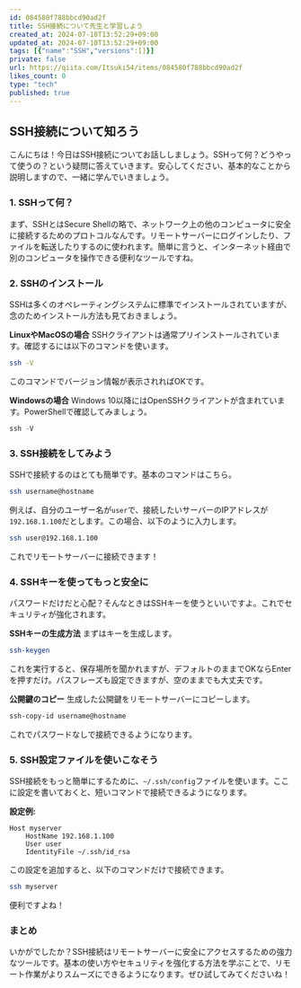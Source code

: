 ```yaml
---
id: 084580f788bbcd90ad2f
title: SSH接続について先生と学習しよう
created_at: 2024-07-10T13:52:29+09:00
updated_at: 2024-07-10T13:52:29+09:00
tags: [{"name":"SSH","versions":[]}]
private: false
url: https://qiita.com/Itsuki54/items/084580f788bbcd90ad2f
likes_count: 0
type: "tech"
published: true
---
```



## SSH接続について知ろう

こんにちは！今日はSSH接続についてお話ししましょう。SSHって何？どうやって使うの？という疑問に答えていきます。安心してください、基本的なことから説明しますので、一緒に学んでいきましょう。

### 1. SSHって何？

まず、SSHとはSecure Shellの略で、ネットワーク上の他のコンピュータに安全に接続するためのプロトコルなんです。リモートサーバーにログインしたり、ファイルを転送したりするのに使われます。簡単に言うと、インターネット経由で別のコンピュータを操作できる便利なツールですね。

### 2. SSHのインストール

SSHは多くのオペレーティングシステムに標準でインストールされていますが、念のためインストール方法も見ておきましょう。

**LinuxやMacOSの場合**
SSHクライアントは通常プリインストールされています。確認するには以下のコマンドを使います。
```bash
ssh -V
```
このコマンドでバージョン情報が表示されればOKです。

**Windowsの場合**
Windows 10以降にはOpenSSHクライアントが含まれています。PowerShellで確認してみましょう。
```powershell
ssh -V
```

### 3. SSH接続をしてみよう

SSHで接続するのはとても簡単です。基本のコマンドはこちら。
```bash
ssh username@hostname
```
例えば、自分のユーザー名が`user`で、接続したいサーバーのIPアドレスが`192.168.1.100`だとします。この場合、以下のように入力します。
```bash
ssh user@192.168.1.100
```
これでリモートサーバーに接続できます！

### 4. SSHキーを使ってもっと安全に

パスワードだけだと心配？そんなときはSSHキーを使うといいですよ。これでセキュリティが強化されます。

**SSHキーの生成方法**
まずはキーを生成します。
```bash
ssh-keygen
```
これを実行すると、保存場所を聞かれますが、デフォルトのままでOKならEnterを押すだけ。パスフレーズも設定できますが、空のままでも大丈夫です。

**公開鍵のコピー**
生成した公開鍵をリモートサーバーにコピーします。
```bash
ssh-copy-id username@hostname
```
これでパスワードなしで接続できるようになります。

### 5. SSH設定ファイルを使いこなそう

SSH接続をもっと簡単にするために、`~/.ssh/config`ファイルを使います。ここに設定を書いておくと、短いコマンドで接続できるようになります。

**設定例:**
```plaintext
Host myserver
    HostName 192.168.1.100
    User user
    IdentityFile ~/.ssh/id_rsa
```
この設定を追加すると、以下のコマンドだけで接続できます。
```bash
ssh myserver
```
便利ですよね！

### まとめ

いかがでしたか？SSH接続はリモートサーバーに安全にアクセスするための強力なツールです。基本の使い方やセキュリティを強化する方法を学ぶことで、リモート作業がよりスムーズにできるようになります。ぜひ試してみてくださいね！
